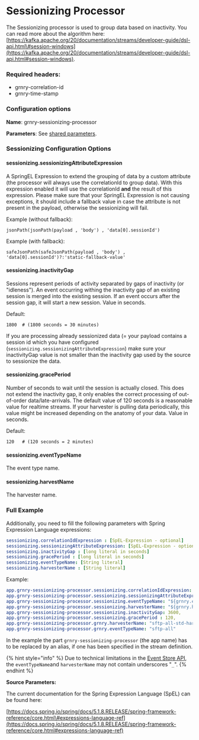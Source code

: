 # Sessionizing Processor

The Sessionizing processor is used to group data based on inactivity. You can read more about the algorithm here: [https://kafka.apache.org/20/documentation/streams/developer-guide/dsl-api.html\#session-windows](https://kafka.apache.org/20/documentation/streams/developer-guide/dsl-api.html#session-windows).

### Required headers:

* grnry-correlation-id
* grnry-time-stamp

### Configuration options

**Name**: grnry-sessionizing-processor

**Parameters**: See [shared parameters](grnry-components-and-parameters.md).

### Sessionizing Configuration Options

#### sessionizing.sessionizingAttributeExpression

A SpringEL Expression to extend the grouping of data by a custom attribute \(the processor will always use the correlationId to group data\). With this expression enabled it will use the correlationId **and** the result of this expression. Please make sure that your SpringEL Expression is not causing exceptions, it should include a fallback value in case the attribute is not present in the payload, otherwise the sessionizing will fail.

Example \(without fallback\):

`jsonPath(jsonPath(payload , 'body') , 'data[0].sessionId')`

Example \(with fallback\):

`safeJsonPath(safeJsonPath(payload , 'body') , 'data[0].sessionId')?:'static-fallback-value'`

#### sessionizing.inactivityGap

Sessions represent periods of activity separated by gaps of inactivity \(or "idleness"\). An event occurring withing the inactivity gap of an existing session is merged into the existing session. If an event occurs after the session gap, it will start a new session. Value in seconds.

Default:

`1800  # (1800 seconds = 30 minutes)`

If you are processing already sessionized data \(= your payload contains a session id which you have configured \(`sessionizing.sessionizingAttributeExpression`\) make sure your inactivityGap value is not smaller than the inactivity gap used by the source to sessionize the data.

#### sessionizing.gracePeriod

Number of seconds to wait until the session is actually closed. This does not extend the inactivity gap, it only enables the correct processing of out-of-order data/late-arrivals. The default value of 120 seconds is a reasonable value for realtime streams. If your harvester is pulling data periodically, this value might be increased depending on the anatomy of your data. Value in seconds. 

Default:

`120   # (120 seconds = 2 minutes)`

####  sessionizing.eventTypeName

 The event type name.

#### sessionizing.harvestName

 The harvester name.



### Full Example

Additionally, you need to fill the following parameters with Spring Expression Language expressions:

```yaml
sessionizing.correlationIdExpression : [SpEL-Expression - optional]
sessionizing.sessionizingAttributeExpression: [SpEL-Expression - optional]
sessionizing.inactivityGap : [long literal in seconds]
sessionizing.gracePeriod : [long literal in seconds]
sessionizing.eventTypeName: [String literal]
sessionizing.harvesterName : [String literal]
```

Example:

```yaml
app.grnry-sessionizing-processor.sessionizing.correlationIdExpression: "headers['grnry-correlation-id']",
app.grnry-sessionizing-processor.sessionizing.sessionizingAttributeExpression: "payload.correlationId",
app.grnry-sessionizing-processor.sessionizing.eventTypeName: "${grnry.eventTypeName}",
app.grnry-sessionizing-processor.sessionizing.harvesterName: "${grnry.harvesterName}",
app.grnry-sessionizing-processor.sessionizing.inactivityGap: 3600,
app.grnry-sessionizing-processor.sessionizing.gracePeriod : 120,
app.grnry-sessionizing-processor.grnry.harvesterName: "sftp-all-std-harvester",
app.grnry-sessionizing-processor.grnry.eventTypeName: "sftp-all" 
```

In the example the part `grnry-sessionizing-processor` \(the app name\) has to be replaced by an alias, if one has been specified in the stream definition.

{% hint style="info" %}
Due to technical limitations in the [Event Store API](../../api-reference/event-store-api.md), the `eventTypeName`and `harvesterName` may not contain underscores "`_`".
{% endhint %}

**Source Parameters:**

The current documentation for the Spring Expression Language \(SpEL\) can be found here:

[https://docs.spring.io/spring/docs/5.1.8.RELEASE/spring-framework-reference/core.html\#expressions-language-ref](https://docs.spring.io/spring/docs/5.1.8.RELEASE/spring-framework-reference/core.html#expressions-language-ref)

